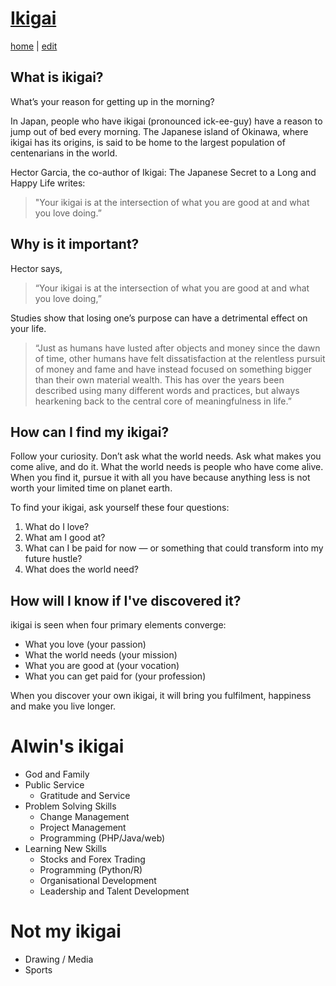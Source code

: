 # [Ikigai](ikigai.html)
[home](https://alwinwoo.github.io/) | [edit](https://github.com/alwinwoo/alwinwoo.github.io/edit/master/ikigai.md)

## What is ikigai? 
What’s your reason for getting up in the morning? 

In Japan, people who have ikigai (pronounced ick-ee-guy) have a reason to jump out of bed every morning. The Japanese island of Okinawa, where ikigai has its origins, is said to be home to the largest population of centenarians in the world. 

Hector Garcia, the co-author of Ikigai: The Japanese Secret to a Long and Happy Life writes:

> "Your ikigai is at the intersection of what you are good at and what you love doing.”

## Why is it important? 

Hector says, 
> “Your ikigai is at the intersection of what you are good at and what you love doing,”

Studies show that losing one’s purpose can have a detrimental effect on your life.

>“Just as humans have lusted after objects and money since the dawn of time, other humans have felt dissatisfaction at the relentless pursuit of money and fame and have instead focused on something bigger than their own material wealth. This has over the years been described using many different words and practices, but always hearkening back to the central core of meaningfulness in life.”

## How can I find my ikigai? 

Follow your curiosity. Don’t ask what the world needs. Ask what makes you come alive, and do it. What the world needs is people who have come alive. When you find it, pursue it with all you have because anything less is not worth your limited time on planet earth.

To find your ikigai, ask yourself these four questions:
  1. What do I love?
  2. What am I good at?
  3. What can I be paid for now — or something that could transform into my future hustle?
  4. What does the world need?

## How will I know if I've discovered it? 

ikigai is seen when four primary elements converge:
  - What you love (your passion)
  - What the world needs (your mission)
  - What you are good at (your vocation)
  - What you can get paid for (your profession)

When you discover your own ikigai, it will bring you fulfilment, happiness and make you live longer.

# Alwin's ikigai

* God and Family
* Public Service
   * Gratitude and Service
* Problem Solving Skills
   * Change Management
   * Project Management
   * Programming (PHP/Java/web) 
* Learning New Skills
   * Stocks and Forex Trading
   * Programming (Python/R) 
   * Organisational Development
   * Leadership and Talent Development

# Not my ikigai
* Drawing / Media
* Sports
